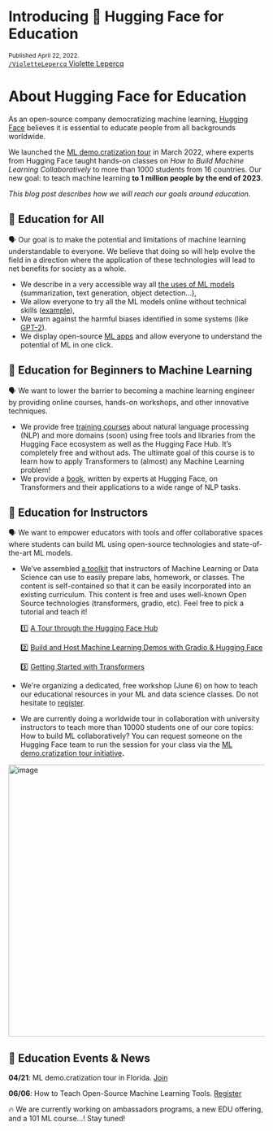 <h1>
    Introducing 🤗 Hugging Face for Education
</h1>
<div class="blog-metadata">
    <small>Published April 22, 2022.</small>
</div>
<div class="author-card">
    <a href="/VioletteLepercq">
        <img class="" src="">
        <div class="">
            <code>/VioletteLepercq</code>
            <span class="fullname">Violette Lepercq</span>
        </div>
    </a>
</div>


# **About Hugging Face for Education**

As an open-source company democratizing machine learning, [Hugging Face](https://huggingface.co/) believes it is essential to educate people from all backgrounds worldwide.

We launched the [ML demo.cratization tour](https://www.notion.so/ML-Demo-cratization-tour-with-66847a294abd4e9785e85663f5239652) in March 2022, where experts from Hugging Face taught hands-on classes on *How to Build Machine Learning Collaboratively* to more than 1000 students from 16 countries. Our new goal: to teach machine learning **to 1 million people by the end of 2023**.

*This blog post describes how we will reach our goals around education.*

## 🤗 **Education for All**

🗣️ Our goal is to make the potential and limitations of machine learning understandable to everyone. We believe that doing so will help evolve the field in a direction where the application of these technologies will lead to net benefits for society as a whole.

- We describe in a very accessible way all [the uses of ML models](https://huggingface.co/tasks) (summarization, text generation, object detection…),
- We allow everyone to try all the ML models online without technical skills ([example](https://huggingface.co/cmarkea/distilcamembert-base-sentiment)),
- We warn against the harmful biases identified in some systems (like [GPT-2](https://huggingface.co/gpt2#limitations-and-bias)).
- We display open-source [ML apps](https://huggingface.co/spaces) and allow everyone to understand the potential of ML in one click.

## 🤗 **Education for Beginners to Machine Learning**

🗣️ We want to lower the barrier to becoming a machine learning engineer by providing online courses, hands-on workshops, and other innovative techniques.

- We provide free [training courses](https://huggingface.co/course/chapter1/1) about natural language processing (NLP) and more domains (soon) using free tools and libraries from the Hugging Face ecosystem as well as the Hugging Face Hub. It’s completely free and without ads. The ultimate goal of this course is to learn how to apply Transformers to (almost) any Machine Learning problem!
- We provide a [book](https://transformersbook.com/), written by experts at Hugging Face, on Transformers and their applications to a wide range of NLP tasks.

## 🤗 **Education for Instructors**

🗣️ We want to empower educators with tools and offer collaborative spaces where students can build ML using open-source technologies and state-of-the-art ML models.

- We’ve assembled [a toolkit](https://github.com/huggingface/education-toolkit) that instructors of Machine Learning or Data Science can use to easily prepare labs, homework, or classes. The content is self-contained so that it can be easily incorporated into an existing curriculum. This content is free and uses well-known Open Source technologies (transformers, gradio, etc). Feel free to pick a tutorial and teach it!
    
    1️⃣ [A Tour through the Hugging Face Hub](https://github.com/huggingface/education-toolkit/blob/main/01_huggingface-hub-tour.md)
    
    2️⃣ [Build and Host Machine Learning Demos with Gradio & Hugging Face](https://colab.research.google.com/github/huggingface/education-toolkit/blob/main/02_ml-demos-with-gradio.ipynb)
    
    3️⃣ [Getting Started with Transformers](https://colab.research.google.com/github/huggingface/education-toolkit/blob/main/03_getting-started-with-transformers.ipynb)
    
- We're organizing a dedicated, free workshop (June 6) on how to teach our educational resources in your ML and data science classes. Do not hesitate to [register](https://www.eventbrite.com/e/how-to-teach-open-source-machine-learning-tools-tickets-310980931337).
- We are currently doing a worldwide tour in collaboration with university instructors to teach more than 10000 students one of our core topics: How to build ML collaboratively? You can request someone on the Hugging Face team to run the session for your class via the [ML demo.cratization tour initiative](https://www.notion.so/ML-Demo-cratization-tour-with-66847a294abd4e9785e85663f5239652)**.**

 <img width="535" alt="image" src="https://user-images.githubusercontent.com/95622912/164271167-58ec0115-dda1-4217-a308-9d4b2fbf86f5.png">

## 🤗 **Education Events & News**

**04/21**: ML demo.cratization tour in Florida. [Join](https://ufl.zoom.us/meeting/register/tJ0rduCqqD0oHNzysuD6Mfp_Tku5Q1SlFJ2g)

**06/06**: How to Teach Open-Source Machine Learning Tools. [Register](https://www.eventbrite.com/e/how-to-teach-open-source-machine-learning-tools-tickets-310980931337)

🔥 We are currently working on ambassadors programs, a new EDU offering, and a 101 ML course…! Stay tuned!

